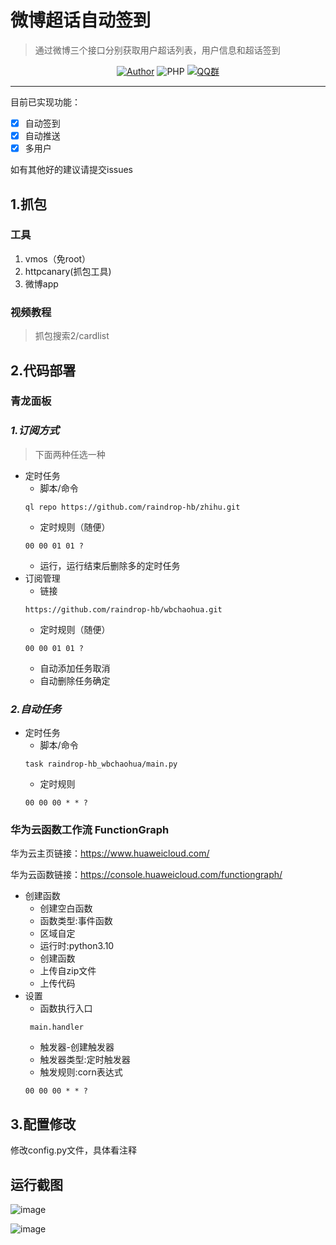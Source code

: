 # 微博超话自动签到
>通过微博三个接口分别获取用户超话列表，用户信息和超话签到
<p align="center">
    <a href="https://github.com/raindrop-hb"><img alt="Author" src="https://img.shields.io/badge/author-raindrop-blueviolet"/></a>
    <img alt="PHP" src="https://img.shields.io/badge/code-Python-success"/></a>
    <a href="https://jq.qq.com/?_wv=1027&k=fzhZMSbP"><img alt="QQ群" src="https://img.shields.io/badge/QQ-交流群-blackviolet"/></a>
</p>

------
目前已实现功能：

- [x] 自动签到
- [x] 自动推送
- [x] 多用户

如有其他好的建议请提交issues

## 1.抓包

### 工具

1. vmos（免root）
2. httpcanary(抓包工具)
3. 微博app
   
### 视频教程
>抓包搜索2/cardlist

## 2.代码部署

### 青龙面板

### *1.订阅方式*
   
> 下面两种任选一种
- 定时任务
    - 脚本/命令
     ```
     ql repo https://github.com/raindrop-hb/zhihu.git
     ```
    - 定时规则（随便）
     ```
     00 00 01 01 ?
     ```
    - 运行，运行结束后删除多的定时任务
- 订阅管理
    - 链接
     ```
     https://github.com/raindrop-hb/wbchaohua.git
     ```
    - 定时规则（随便）
     ```
     00 00 01 01 ?
     ```
    - 自动添加任务取消
    - 自动删除任务确定

### *2.自动任务*
  
- 定时任务
    - 脚本/命令
     ```
     task raindrop-hb_wbchaohua/main.py
     ```
    - 定时规则
     ```
     00 00 00 * * ?
     ```

### 华为云函数工作流 FunctionGraph
华为云主页链接：<https://www.huaweicloud.com/>

华为云函数链接：<https://console.huaweicloud.com/functiongraph/>
- 创建函数
    - 创建空白函数
    - 函数类型:事件函数
    - 区域自定
    - 运行时:python3.10
    - 创建函数
    - 上传自zip文件
    - 上传代码
- 设置
    - 函数执行入口
    ```
     main.handler
    ```
    - 触发器-创建触发器
    - 触发器类型:定时触发器
    - 触发规则:corn表达式
    ```
    00 00 00 * * ?
    ```
## 3.配置修改

修改config.py文件，具体看注释

## 运行截图
![image](https://github.com/raindrop-hb/wbchaohua/assets/72308008/1162f58d-9403-46f4-996c-737a1eb489f6)

![image](https://github.com/raindrop-hb/wbchaohua/assets/72308008/70655650-9e6b-4406-b9ed-8b8d00561279)


